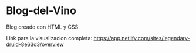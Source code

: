 # Blog-del-Vino

Blog creado con HTML y CSS

Link para la visualizacion completa:
https://app.netlify.com/sites/legendary-druid-8e63d3/overview
